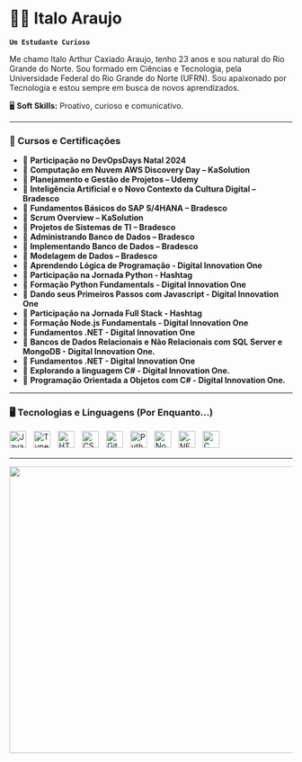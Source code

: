 # 👨‍💻 Italo Araujo

**`Um Estudante Curioso`**

Me chamo Italo Arthur Caxiado Araujo, tenho 23 anos e sou natural do Rio Grande do Norte. Sou formado em Ciências e Tecnologia, pela Universidade Federal do Rio Grande do Norte (UFRN). Sou apaixonado por Tecnologia e estou sempre em busca de novos aprendizados.

🖥️ **Soft Skills:** Proativo, curioso e comunicativo.

---
### 📜 Cursos e Certificações

- 📌 **Participação no DevOpsDays Natal 2024**  
- 📌 **Computação em Nuvem AWS Discovery Day – KaSolution**  
- 📌 **Planejamento e Gestão de Projetos – Udemy**  
- 📌 **Inteligência Artificial e o Novo Contexto da Cultura Digital – Bradesco**  
- 📌 **Fundamentos Básicos do SAP S/4HANA – Bradesco**  
- 📌 **Scrum Overview – KaSolution**  
- 📌 **Projetos de Sistemas de TI – Bradesco**  
- 📌 **Administrando Banco de Dados – Bradesco**  
- 📌 **Implementando Banco de Dados – Bradesco**  
- 📌 **Modelagem de Dados – Bradesco**
- 📌 **Aprendendo Lógica de Programação - Digital Innovation One**
- 📌 **Participação na Jornada Python - Hashtag**  
- 📌 **Formação Python Fundamentals - Digital Innovation One**
- 📌 **Dando seus Primeiros Passos com Javascript - Digital Innovation One**
- 📌 **Participação na Jornada Full Stack - Hashtag**
- 📌 **Formação Node.js Fundamentals - Digital Innovation One**
- 📌 **Fundamentos .NET - Digital Innovation One**
- 📌 **Bancos de Dados Relacionais e Não Relacionais com SQL Server e MongoDB - Digital Innovation One.**
- 📌 **Fundamentos .NET - Digital Innovation One**
- 📌 **Explorando a linguagem C# - Digital Innovation One.**
- 📌 **Programação Orientada a Objetos com C# - Digital Innovation One.**
  
---
### 🖥️ Tecnologias e Linguagens (Por Enquanto...)

<img 
    align="left" 
    alt="JavaScript" 
    title="JavaScript"
    width="30px" 
    style="padding-right: 10px;" 
    src="https://cdn.jsdelivr.net/gh/devicons/devicon@latest/icons/javascript/javascript-original.svg" 
/>
<img 
    align="left" 
    alt="Typescript" 
    title="Typescript"
    width="30px" 
    style="padding-right: 10px;" 
    src="https://cdn.jsdelivr.net/gh/devicons/devicon@latest/icons/typescript/typescript-original.svg"     
/>
<img 
    align="left" 
    alt="HTML"
    title="HTML" 
    width="30px" 
    style="padding-right: 10px;" 
    src="https://cdn.jsdelivr.net/gh/devicons/devicon@latest/icons/html5/html5-original.svg" 
/>
<img 
    align="left" 
    alt="CSS" 
    title="CSS"
    width="30px" 
    style="padding-right: 10px;" 
    src="https://cdn.jsdelivr.net/gh/devicons/devicon@latest/icons/css3/css3-original.svg" 
/>
<img 
    align="left" 
    alt="Git" 
    title="Git"
    width="30px" 
    style="padding-right: 10px;" 
    src="https://cdn.jsdelivr.net/gh/devicons/devicon@latest/icons/git/git-original.svg" 
/>
<img 
    align="left" 
    alt="Python" 
    title="Python"
    width="30px" 
    style="padding-right: 10px;" 
    src="https://cdn.jsdelivr.net/gh/devicons/devicon@latest/icons/python/python-original.svg" 
/>

<img 
    align="left" 
    alt="Nodejs" 
    title="Nodejs"
    width="30px" 
    style="padding-right: 10px;" 
    src="https://cdn.jsdelivr.net/gh/devicons/devicon@latest/icons/nodejs/nodejs-plain-wordmark.svg"             
/>

<img 
    align="left" 
    alt=".NET" 
    title=".NET"
    width="30px" 
    style="padding-right: 10px;" 
    src="https://cdn.jsdelivr.net/gh/devicons/devicon@latest/icons/dot-net/dot-net-plain-wordmark.svg"     
/>
<img 
    align="left" 
    alt="C Sharp" 
    title="C Sharp"
    width="30px" 
    style="padding-right: 10px;" 
    src="https://cdn.jsdelivr.net/gh/devicons/devicon@latest/icons/csharp/csharp-original.svg"    
/>
          
<br/>
<br/>


---

<div>
    <a href="https://github.com/italoarthur37"> 
    <img width="510em" src="https://github-readme-stats.vercel.app/api/top-langs/?username=italoarthur37&layout=compact&langs_count=6&theme=dark"/>
</div>

